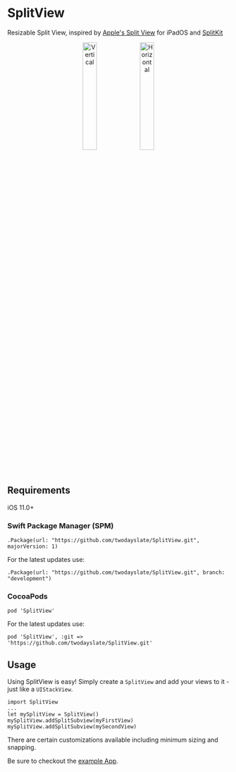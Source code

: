 # SplitView

Resizable Split View, inspired by [Apple's Split View](https://support.apple.com/en-us/HT207582#split) for iPadOS and [SplitKit](https://github.com/macteo/SplitKit)

<p align="center">
<img src="https://github.com/twodayslate/SplitView/raw/master/images/vertical.png" width="25%" alt="Vertical"/> <img src="https://github.com/twodayslate/SplitView/raw/master/images/horizontal.png" width="25%" alt="Horizontal"/>
</p>

## Requirements

iOS 11.0+

### Swift Package Manager (SPM)

```
.Package(url: "https://github.com/twodayslate/SplitView.git", majorVersion: 1)
```

For the latest updates use:
```
.Package(url: "https://github.com/twodayslate/SplitView.git", branch: "development")
```

### CocoaPods

```
pod 'SplitView'
```

For the latest updates use:
```
pod 'SplitView', :git => 'https://github.com/twodayslate/SplitView.git'
```

## Usage

Using SplitView is easy! Simply create a `SplitView` and add your views to it - just like a `UIStackView`.

```
import SplitView
...
let mySplitView = SplitView()
mySplitView.addSplitSubview(myFirstView)
mySplitView.addSplitSubview(mySecondView)
```

There are certain customizations available including minimum sizing and snapping.

Be sure to checkout the [example App](https://github.com/twodayslate/SplitView/tree/master/app).
